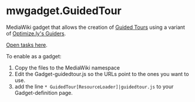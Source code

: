 mwgadget.GuidedTour
===================

MediaWiki gadget that allows the creation of [Guided Tours](http://www.mediawiki.org/wiki/Guided_tours) using a variant of [Optimize.ly's Guiders](https://github.com/jeff-optimizely/Guiders-JS).

[Open tasks here](https://trello.com/board/mediawiki-guided-tours-gadget/).

To enable as a gadget:

1. Copy the files to the MediaWiki namespace
2. Edit the Gadget-guidedtour.js so the URLs point to the ones you want to use.
3. add the line `* GuidedTour[ResourceLoader]|guidedtour.js` to your Gadget-definition page.